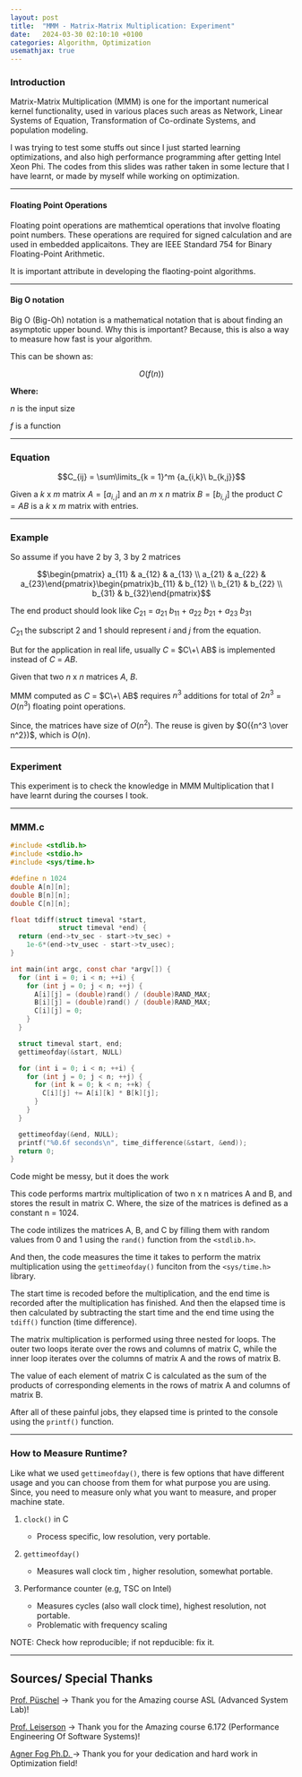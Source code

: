 ```yaml
---
layout: post
title:  "MMM - Matrix-Matrix Multiplication: Experiment"
date:   2024-03-30 02:10:10 +0100
categories: Algorithm, Optimization 
usemathjax: true
---
```


### Introduction

Matrix-Matrix Multiplication (MMM) is one for the important numerical kernel functionality, used in various places such areas as Network, Linear Systems of Equation, Transformation of Co-ordinate Systems, and population modeling. 

I was trying to test some stuffs out since I just started learning optimizations, and also high performance programming after getting Intel Xeon Phi. The codes from this slides was rather taken in some lecture that I have learnt, or made by myself while working on optimization.  

---

#### Floating Point Operations 

Floating point operations are mathemtical operations that involve floating point numbers. These operations are required for signed calculation and are used in embedded applicaitons. They are IEEE Standard 754 for Binary Floating-Point Arithmetic. 

It is important attribute in developing the flaoting-point algorithms. 

---

#### Big O notation

Big O (Big-Oh) notation is a mathematical notation that is about finding an asymptotic upper bound. Why this is important? Because, this is also a way to measure how fast is your algorithm. 

This can be shown as: 

$$O(f(n))$$ 

**Where:** 

  $n$ is the input size 
  
  $f$ is a function 
  
---

### Equation 

$$C_{ij} = \sum\limits_{k = 1}^m {a_{i,k}\ b_{k,j}}$$

Given a $k$ x $m$ matrix $A = [a_{i,j}]$ and an $m$ x $n$ matrix $B = [b_{i,j}]$ the product $C = AB$ is a $k$ x $m$ matrix with entries. 

---

### Example 

So assume if you have $2$ by $3$, $3$ by $2$ matrices 


$$\begin{pmatrix} a_{11} & a_{12} & a_{13} \\ a_{21} & a_{22} & a_{23}\end{pmatrix}\begin{pmatrix}b_{11} & b_{12} \\ b_{21} & b_{22} \\ b_{31} & b_{32}\end{pmatrix}$$ 


The end product should look like $C_{21}$ = $a_{21}\ b_{11}$ + $a_{22}\ b_{21}$ + $a_{23}\ b_{31}$  

$C_{21}$ the subscript $2$ and $1$ should represent $i$ and $j$ from the equation. 

But for the application in real life, usually $C$ = $C\+\ AB$ is implemented instead of $C$ $=\ AB$. 

Given that two $n$ x $n$ matrices $A$, $B$. 

MMM computed as $C$ = $C\+\ AB$ requires $n^3$ additions for total of $2n^3$ = $O(n^3)$ floating point operations. 

Since, the matrices have size of $O(n^2)$. The reuse is given by $O({n^3 \over n^2})$, which is $O(n)$.

---

### Experiment 

This experiment is to check the knowledge in MMM Multiplication that I have learnt during the courses I took. 

---


### **MMM.c** ###

```c
#include <stdlib.h>
#include <stdio.h>
#include <sys/time.h>

#define n 1024
double A[n][n];
double B[n][n];
double C[n][n];

float tdiff(struct timeval *start,
            struct timeval *end) {
  return (end->tv_sec - start->tv_sec) +
    1e-6*(end->tv_usec - start->tv_usec);
}

int main(int argc, const char *argv[]) {
  for (int i = 0; i < n; ++i) {
    for (int j = 0; j < n; ++j) {
      A[i][j] = (double)rand() / (double)RAND_MAX;
      B[i][j] = (double)rand() / (double)RAND_MAX;
      C[i][j] = 0;
    }
  }

  struct timeval start, end;
  gettimeofday(&start, NULL)

  for (int i = 0; i < n; ++i) {
    for (int j = 0; j < n; ++j) {
      for (int k = 0; k < n; ++k) {
        C[i][j] += A[i][k] * B[k][j];
      }
    }
  }

  gettimeofday(&end, NULL);
  printf("%0.6f seconds\n", time_difference(&start, &end));
  return 0;
}
```

Code might be messy, but it does the work 

This code performs martrix multiplication of two n x n matrices A and B, and stores the result in matrix C. Where, the size of the matrices is defined as a constant n = 1024. 

The code intilizes the matrices A, B, and C by filling them with random values from 0 and 1 using the `rand()` function from the `<stdlib.h>`. 

And then, the code measures the time it takes to perform the matrix multiplication using the `gettimeofday()` funciton from the `<sys/time.h>` library. 

The start time is recoded before the multiplication, and the end time is recorded after the multiplication has finished. And then the elapsed time is then calculated by subtracting the start time and the end time using the `tdiff()` function (time difference). 

The matrix multiplication is performed using three nested for loops. 
The outer two loops iterate over the rows and columns of matrix C, while the inner loop iterates over the columns of matrix A and the rows of matrix B. 

The value of each element of matrix C is calculated as the sum of the products of corresponding elements in the rows of matrix A and columns of matrix B. 

After all of these painful jobs, they elapsed time is printed to the console using the `printf()` function. 

---
### How to Measure Runtime? 

Like what we used `gettimeofday()`, there is few options that have different usage and you can choose from them for what purpose you are using. Since, you need to measure only what you want to measure, and proper machine state. 

1.  `clock()` in C 
    - Process specific, low resolution, very portable.

2. `gettimeofday()`
     - Measures wall clock tim , higher resolution, somewhat portable.

3. Performance counter (e.g, TSC on Intel)
     - Measures cycles (also wall clock time), highest resolution, not portable.
     - Problematic with frequency scaling
   
NOTE: Check how reproducible; if not repducible: fix it. 

---
## Sources/ Special Thanks 

[Prof. Püschel]([url](https://acl.inf.ethz.ch/people/markusp/)) -> Thank you for the Amazing course ASL (Advanced System Lab)!  

[Prof. Leiserson]([url](https://ocw.mit.edu/search/?q=Prof.+Charles+Leiserson)) -> Thank you for the Amazing course 6.172 (Performance Engineering Of Software Systems)!

[Agner Fog Ph.D.  ]([url](https://www.agner.org/contact/?e=0#0)) -> Thank you for your dedication and hard work in Optimization field! 



